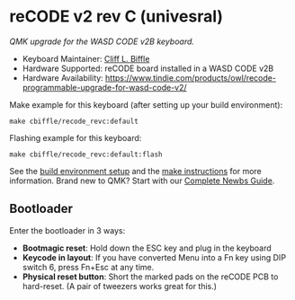 # reCODE v2 rev C (univesral)

*QMK upgrade for the WASD CODE v2B keyboard.*

* Keyboard Maintainer: [Cliff L. Biffle](https://github.com/cbiffle)
* Hardware Supported: reCODE board installed in a WASD CODE v2B
* Hardware Availability: https://www.tindie.com/products/owl/recode-programmable-upgrade-for-wasd-code-v2/

Make example for this keyboard (after setting up your build environment):

    make cbiffle/recode_revc:default

Flashing example for this keyboard:

    make cbiffle/recode_revc:default:flash

See the [build environment setup](https://docs.qmk.fm/#/getting_started_build_tools) and the [make instructions](https://docs.qmk.fm/#/getting_started_make_guide) for more information. Brand new to QMK? Start with our [Complete Newbs Guide](https://docs.qmk.fm/#/newbs).

## Bootloader

Enter the bootloader in 3 ways:

* **Bootmagic reset**: Hold down the ESC key and plug in the keyboard
* **Keycode in layout**: If you have converted Menu into a Fn key using DIP
  switch 6, press Fn+Esc at any time.
* **Physical reset button**: Short the marked pads on the reCODE PCB to
  hard-reset. (A pair of tweezers works great for this.)
